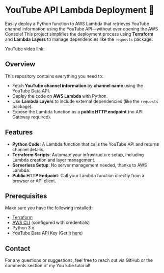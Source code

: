 # **YouTube API Lambda Deployment 🚀**  
Easily deploy a Python function to AWS Lambda that retrieves YouTube channel information using the YouTube API—without ever opening the AWS Console! This project simplifies the deployment process using **Terraform** and **Lambda Layers** to manage dependencies like the `requests` package.

YouTube video link: 

## **Overview**  
This repository contains everything you need to:
- Fetch **YouTube channel information** by **channel name** using the YouTube Data API.  
- Deploy the code on **AWS Lambda** with Python.  
- Use **Lambda Layers** to include external dependencies (like the `requests` package).  
- Expose the Lambda function as a **public HTTP endpoint** (no API Gateway required).


## **Features**  
- **Python Code**: A Lambda function that calls the YouTube API and returns channel details.  
- **Terraform Scripts**: Automate your infrastructure setup, including Lambda creation and layer management.  
- **Serverless Setup**: No server management needed, thanks to AWS Lambda.  
- **Public HTTP Endpoint**: Call your Lambda function directly from a browser or API client.


## **Prerequisites**  
Make sure you have the following installed:  
- [Terraform](https://www.terraform.io/downloads)  
- [AWS CLI](https://docs.aws.amazon.com/cli/latest/userguide/install-cliv2.html) (configured with credentials)  
- Python 3.x  
- YouTube Data API Key (Get it [here](https://console.developers.google.com/))

## **Contact**  
For any questions or suggestions, feel free to reach out via GitHub or the comments section of my YouTube tutorial!
